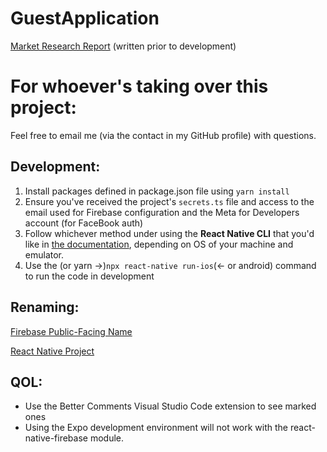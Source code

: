 # GuestApplication

[Market Research Report](https://docs.google.com/document/d/1xZdxptCEs5-hoUvDSlnbW_CbBmywLKR8Z1Ls86qBWK0/edit?usp=sharing) (written prior to development)

# For whoever's taking over this project:

Feel free to email me (via the contact in my GitHub profile) with questions. 

## Development:

1. Install packages defined in package.json file using `yarn install`
2. Ensure you've received the project's `secrets.ts` file and access to the email used for Firebase configuration and the Meta for Developers account (for FaceBook auth)
3. Follow whichever method under using the **React Native CLI** that you'd like in [the documentation](https://reactnative.dev/docs/environment-setup), depending on OS of your machine and emulator. 
4. Use the (or yarn ->)`npx react-native run-ios`(<- or android) command to run the code in development

## Renaming:

[Firebase Public-Facing Name](https://support.google.com/firebase/answer/9137752?hl=en)

[React Native Project](https://stackoverflow.com/questions/32830046/renaming-a-react-native-project)

## QOL:

<ul>
    <li>Use the Better Comments Visual Studio Code extension to see marked ones</li>
    <li>Using the Expo development environment will not work with the react-native-firebase module.</li>
</ul>
